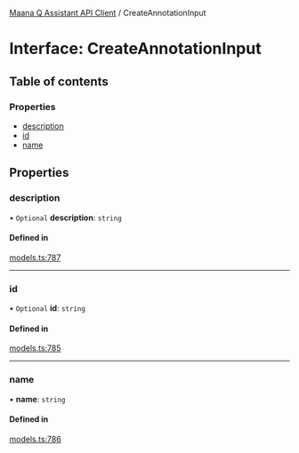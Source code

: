 [Maana Q Assistant API Client](../README.md) / CreateAnnotationInput

# Interface: CreateAnnotationInput

## Table of contents

### Properties

- [description](CreateAnnotationInput.md#description)
- [id](CreateAnnotationInput.md#id)
- [name](CreateAnnotationInput.md#name)

## Properties

### description

• `Optional` **description**: `string`

#### Defined in

[models.ts:787](https://github.com/maana-io/q-assistant-client/blob/develop/src/models.ts#L787)

___

### id

• `Optional` **id**: `string`

#### Defined in

[models.ts:785](https://github.com/maana-io/q-assistant-client/blob/develop/src/models.ts#L785)

___

### name

• **name**: `string`

#### Defined in

[models.ts:786](https://github.com/maana-io/q-assistant-client/blob/develop/src/models.ts#L786)
